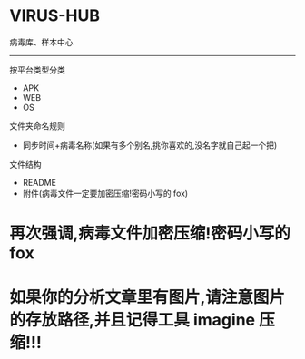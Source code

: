 # VIRUS-HUB

病毒库、样本中心

---

按平台类型分类
- APK
- WEB
- OS

文件夹命名规则
- 同步时间+病毒名称(如果有多个别名,挑你喜欢的,没名字就自己起一个把)

文件结构
- README
- 附件(病毒文件一定要加密压缩!密码小写的 fox)

# 再次强调,病毒文件加密压缩!密码小写的 fox

# 如果你的分析文章里有图片,请注意图片的存放路径,并且记得工具 imagine 压缩!!!
